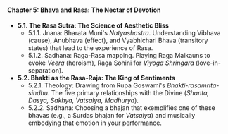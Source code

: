 
#### **Chapter 5: Bhava and Rasa: The Nectar of Devotion**
*   **5.1. The Rasa Sutra: The Science of Aesthetic Bliss**
    *   5.1.1. Jnana: Bharata Muni's *Natyashastra*. Understanding Vibhava (cause), Anubhava (effect), and Vyabhichari Bhava (transitory states) that lead to the experience of Rasa.
    *   5.1.2. Sadhana: Raga-Rasa mapping. Playing Raga Malkauns to evoke *Veera* (heroism), Raga Sohini for *Viyoga Shringara* (love-in-separation).
*   **5.2. Bhakti as the Rasa-Raja: The King of Sentiments**
    *   5.2.1. Theology: Drawing from Rupa Goswami's *Bhakti-rasamrita-sindhu*. The five primary relationships with the Divine (*Shanta, Dasya, Sakhya, Vatsalya, Madhurya*).
    *   5.2.2. Sadhana: Choosing a bhajan that exemplifies one of these bhavas (e.g., a Surdas bhajan for *Vatsalya*) and musically embodying that emotion in your performance.
